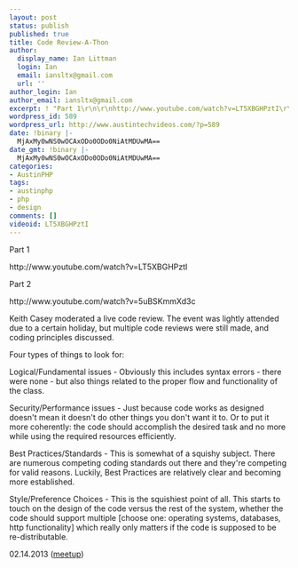 ```yaml
---
layout: post
status: publish
published: true
title: Code Review-A-Thon
author:
  display_name: Ian Littman
  login: Ian
  email: iansltx@gmail.com
  url: ''
author_login: Ian
author_email: iansltx@gmail.com
excerpt: ! "Part 1\r\n\r\nhttp://www.youtube.com/watch?v=LT5XBGHPztI\r\n\r\nPart 2\r\n\r\nhttp://www.youtube.com/watch?v=5uBSKmmXd3c\r\n\r\n"
wordpress_id: 589
wordpress_url: http://www.austintechvideos.com/?p=589
date: !binary |-
  MjAxMy0wNS0wOCAxODo0ODo0NiAtMDUwMA==
date_gmt: !binary |-
  MjAxMy0wNS0wOCAxODo0ODo0NiAtMDUwMA==
categories:
- AustinPHP
tags:
- austinphp
- php
- design
comments: []
videoid: LT5XBGHPztI
---
```

<p>Part 1</p>
<p>http://www.youtube.com/watch?v=LT5XBGHPztI</p>
<p>Part 2</p>
<p>http://www.youtube.com/watch?v=5uBSKmmXd3c</p>
<p><a id="more"></a><a id="more-589"></a></p>
<p>Keith Casey moderated a live code review. The event was lightly attended due to a certain holiday, but multiple code
reviews were still made, and coding principles discussed.</p>
<p>Four types of things to look for:</p>
<p>Logical/Fundamental issues - Obviously this includes syntax errors - there were none - but also things related
to the proper flow and functionality of the class.</p>
<p>Security/Performance issues - Just because code works as designed doesn't mean it doesn't do other things you don't
want it to. Or to put it more coherently: the code should accomplish the desired task and no more while using the
required resources efficiently.</p>
<p>Best Practices/Standards - This is somewhat of a squishy subject. There are numerous competing coding standards
out there and they're competing for valid reasons. Luckily, Best Practices are relatively clear and becoming more established.</p>
<p>Style/Preference Choices - This is the squishiest point of all. This starts to touch on the design of the code
versus the rest of the system, whether the code should support multiple [choose one: operating systems, databases,
http functionality] which really only matters if the code is supposed to be re-distributable.</p>
<p>02.14.2013 (<a href="http://www.meetup.com/austinphp/events/90161262/">meetup</a>)</p>
